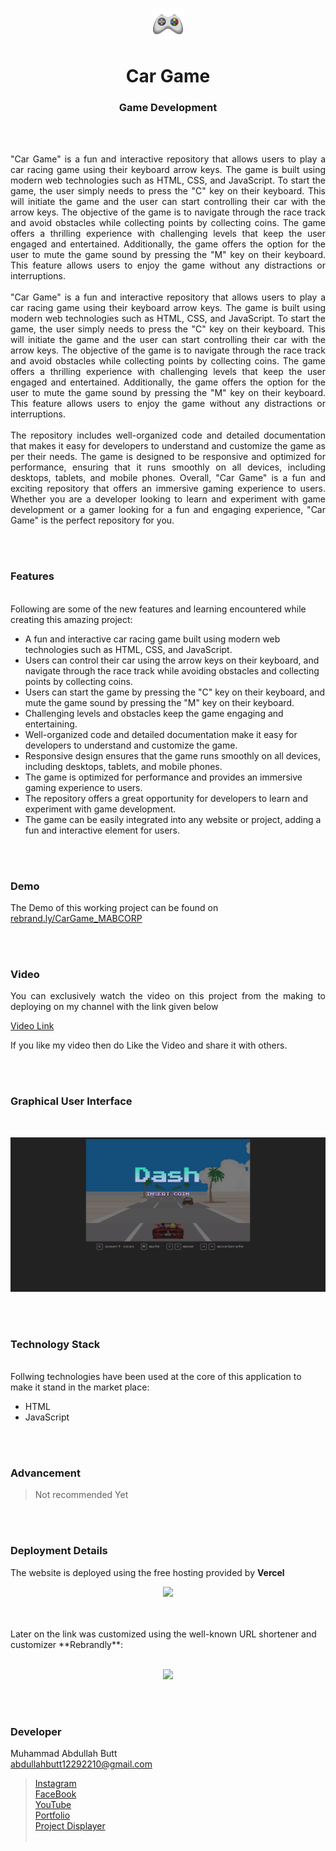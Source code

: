 <p align="center">
  <img src = "/1icon.png" width="50">
</p>

<h1 align="center">
  Car Game
</h1>

<h3 align="center">
  Game Development
</h3>


<br><br>

<p align="justify">
"Car Game" is a fun and interactive repository that allows users to play a car racing game using their keyboard arrow keys. The game is built using modern web technologies such as HTML, CSS, and JavaScript.
To start the game, the user simply needs to press the "C" key on their keyboard. This will initiate the game and the user can start controlling their car with the arrow keys. The objective of the game is to navigate through the race track and avoid obstacles while collecting points by collecting coins. The game offers a thrilling experience with challenging levels that keep the user engaged and entertained.
Additionally, the game offers the option for the user to mute the game sound by pressing the "M" key on their keyboard. This feature allows users to enjoy the game without any distractions or interruptions.<br><br>
"Car Game" is a fun and interactive repository that allows users to play a car racing game using their keyboard arrow keys. The game is built using modern web technologies such as HTML, CSS, and JavaScript.
To start the game, the user simply needs to press the "C" key on their keyboard. This will initiate the game and the user can start controlling their car with the arrow keys. The objective of the game is to navigate through the race track and avoid obstacles while collecting points by collecting coins. The game offers a thrilling experience with challenging levels that keep the user engaged and entertained.
Additionally, the game offers the option for the user to mute the game sound by pressing the "M" key on their keyboard. This feature allows users to enjoy the game without any distractions or interruptions.<br><br>
The repository includes well-organized code and detailed documentation that makes it easy for developers to understand and customize the game as per their needs. The game is designed to be responsive and optimized for performance, ensuring that it runs smoothly on all devices, including desktops, tablets, and mobile phones.
Overall, "Car Game" is a fun and exciting repository that offers an immersive gaming experience to users. Whether you are a developer looking to learn and experiment with game development or a gamer looking for a fun and engaging experience, "Car Game" is the perfect repository for you.
</p>


<br><br>
<!-- ................................................................................................................................. -->


### Features
<br>
Following are some of the new features and learning encountered while creating this amazing project:

- A fun and interactive car racing game built using modern web technologies such as HTML, CSS, and JavaScript.
- Users can control their car using the arrow keys on their keyboard, and navigate through the race track while avoiding obstacles and collecting points by collecting coins.
- Users can start the game by pressing the "C" key on their keyboard, and mute the game sound by pressing the "M" key on their keyboard.
- Challenging levels and obstacles keep the game engaging and entertaining.
- Well-organized code and detailed documentation make it easy for developers to understand and customize the game.
- Responsive design ensures that the game runs smoothly on all devices, including desktops, tablets, and mobile phones.
- The game is optimized for performance and provides an immersive gaming experience to users.
- The repository offers a great opportunity for developers to learn and experiment with game development.
- The game can be easily integrated into any website or project, adding a fun and interactive element for users.






<br><br>
<!-- ................................................................................................................................. -->



### Demo
<p align="justify">
  The Demo of this working project can be found on <br>
  <a href="https://rebrand.ly/CarGame_MABCORP">rebrand.ly/CarGame_MABCORP</a>
</p>


<br><br>
<!-- ................................................................................................................................. -->



### Video
<p align="justify">
You can exclusively watch the video on this project from the making to deploying on my     channel with the link given below<br>

  [Video Link](# ) <br>

  If you like my video then do Like the Video and share it with others.
</p>


<br><br>
<!-- ................................................................................................................................. -->



### Graphical User Interface
<br>

![GUI for this Project](/demo.png)


<br><br>
<!-- ................................................................................................................................. -->




### Technology Stack
<br>
Follwing technologies have been used at the core of this application to make it stand in the market place:

- HTML
- JavaScript


<br><br>
<!-- ................................................................................................................................. -->


### Advancement

> Not recommended Yet

<br><br>
<!-- ................................................................................................................................. -->


### Deployment Details

The website is deployed using the free hosting provided by **Vercel**
<p align = "center">
  <img src = "https://branditechture.agency/brand-logos/wp-content/uploads/wpdm-cache/Vercel-900x0.png" width = "300">
</p>
<br><br>
Later on the link was customized using the well-known URL shortener and customizer **Rebrandly**:<br><br>
<p align = "center">
  <img src = "https://www.rebrandly.com/images/URL-Shortener.fileextension.svg" width = "300">
</p>


<br><br>
<!-- ................................................................................................................................. -->


### Developer

Muhammad Abdullah Butt <br>
abdullahbutt12292210@gmail.com <br>
> [Instagram](https://www.instagram.com/abdullah.butt.22/)<br>
> [FaceBook](https://www.facebook.com/profile.php?id=100076291614529)<br>
> [YouTube](https://www.youtube.com/channel/UCnuOFQyMywg-KuoN-lmav1Q)<br>
> [Portfolio](https://rebrand.ly/MuhammadAbdullahButt_MABCORP)<br>
> [Project Displayer]( https://rebrand.ly/ProjectDisplayer_MABCORP)
<br><br>
<!-- ................................................................................................................................. -->







